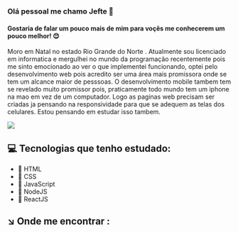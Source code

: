 ### Olá pessoal me chamo Jefte  👋
#### Gostaria  de falar um pouco mais de mim para voçês me conhecerem um pouco melhor! :blush:

<!--
**souza-jefte/souza-jefte** is a ✨ _special_ ✨ repository because its `README.md` (this file) appears on your GitHub profile.

Here are some ideas to get you started:

- 🔭 I’m currently working on ...
- 🌱 I’m currently learning ...
- 👯 I’m looking to collaborate on ...
- 🤔 I’m looking for help with ...
- 💬 Ask me about ...
- 📫 How to reach me: ...
- 😄 Pronouns: ...
- ⚡ Fun fact: ...
-->

Moro em Natal no estado Rio Grande do Norte . Atualmente sou licenciado em informatica e mergulhei no mundo da programação recentemente pois me sinto emocionado ao ver o que implementei funcionando, optei pelo desenvolvimento web pois acredito ser uma área  mais promissora onde se tem um alcance maior de pesssoas. O desenvolvimento mobile tambem tem se revelado muito promissor pois,  praticamente todo mundo tem um iphone na mao em vez de um computador. Logo as paginas web precisam ser criadas ja pensando na responsividade para que se adequem as telas dos celulares. Estou pensando em estudar isso tambem.

![](https://miro.medium.com/max/1620/1*EFbRMLOp-q2FhCVtu1wx0Q.png)

## :computer: Tecnologias que tenho estudado:

   -  :large_blue_diamond: HTML 
   -  :large_blue_diamond: CSS
   -  :large_blue_diamond: JavaScript
   -  :large_blue_diamond: NodeJS
   -  :large_blue_diamond: ReactJS
   

## :arrow_lower_right: Onde me encontrar :
   
   
   
   
